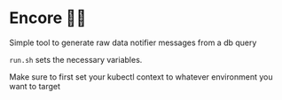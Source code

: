 # Encore 👏👏
Simple tool to generate raw data notifier messages from a db query

`run.sh` sets the necessary variables.

Make sure to first set your kubectl context to whatever environment you want to target